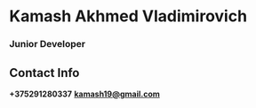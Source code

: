 # Kamash Akhmed Vladimirovich

### Junior Developer

## Contact Info
**+375291280337**
**kamash19@gmail.com**
